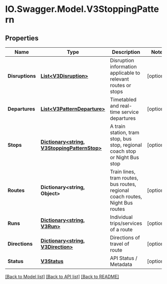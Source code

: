 # IO.Swagger.Model.V3StoppingPattern
## Properties

Name | Type | Description | Notes
------------ | ------------- | ------------- | -------------
**Disruptions** | [**List&lt;V3Disruption&gt;**](V3Disruption.md) | Disruption information applicable to relevant routes or stops | [optional] 
**Departures** | [**List&lt;V3PatternDeparture&gt;**](V3PatternDeparture.md) | Timetabled and real-time service departures | [optional] 
**Stops** | [**Dictionary&lt;string, V3StoppingPatternStop&gt;**](V3StoppingPatternStop.md) | A train station, tram stop, bus stop, regional coach stop or Night Bus stop | [optional] 
**Routes** | **Dictionary&lt;string, Object&gt;** | Train lines, tram routes, bus routes, regional coach routes, Night Bus routes | [optional] 
**Runs** | [**Dictionary&lt;string, V3Run&gt;**](V3Run.md) | Individual trips/services of a route | [optional] 
**Directions** | [**Dictionary&lt;string, V3Direction&gt;**](V3Direction.md) | Directions of travel of route | [optional] 
**Status** | [**V3Status**](V3Status.md) | API Status / Metadata | [optional] 

[[Back to Model list]](../README.md#documentation-for-models) [[Back to API list]](../README.md#documentation-for-api-endpoints) [[Back to README]](../README.md)

